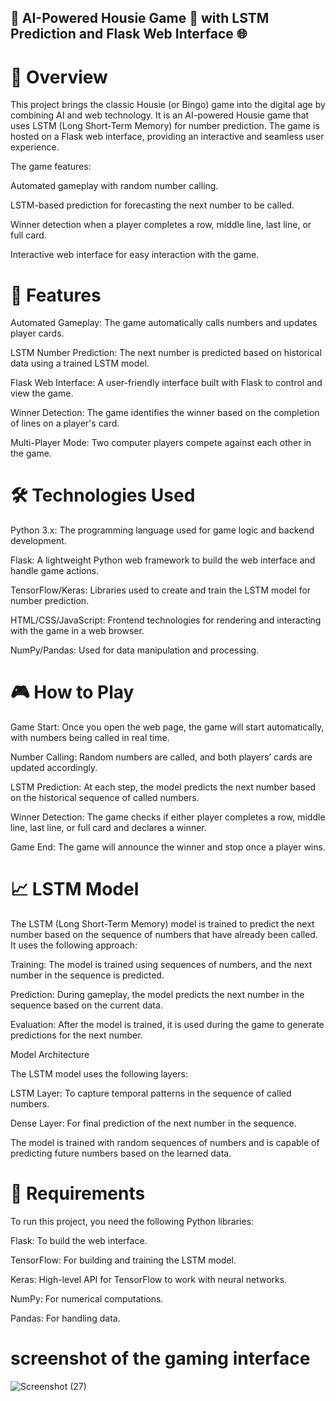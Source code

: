## 🎲 AI-Powered Housie Game 🧠 with LSTM Prediction and Flask Web Interface 🌐

# 📜 Overview

This project brings the classic Housie (or Bingo) game into the digital age by combining AI and web technology. It is an AI-powered Housie game that uses LSTM (Long Short-Term Memory) for number prediction. The game is hosted on a Flask web interface, providing an interactive and seamless user experience.

The game features:

Automated gameplay with random number calling.

LSTM-based prediction for forecasting the next number to be called.

Winner detection when a player completes a row, middle line, last line, or full card.

Interactive web interface for easy interaction with the game.

# 🚀 Features

Automated Gameplay: The game automatically calls numbers and updates player cards.

LSTM Number Prediction: The next number is predicted based on historical data using a trained LSTM model.

Flask Web Interface: A user-friendly interface built with Flask to control and view the game.

Winner Detection: The game identifies the winner based on the completion of lines on a player's card.

Multi-Player Mode: Two computer players compete against each other in the game.

# 🛠️ Technologies Used

Python 3.x: The programming language used for game logic and backend development.

Flask: A lightweight Python web framework to build the web interface and handle game actions.

TensorFlow/Keras: Libraries used to create and train the LSTM model for number prediction.

HTML/CSS/JavaScript: Frontend technologies for rendering and interacting with the game in a web browser.

NumPy/Pandas: Used for data manipulation and processing.

# 🎮 How to Play

Game Start: Once you open the web page, the game will start automatically, with numbers being called in real time.

Number Calling: Random numbers are called, and both players’ cards are updated accordingly.

LSTM Prediction: At each step, the model predicts the next number based on the historical sequence of called numbers.

Winner Detection: The game checks if either player completes a row, middle line, last line, or full card and declares a winner.

Game End: The game will announce the winner and stop once a player wins.

# 📈 LSTM Model

The LSTM (Long Short-Term Memory) model is trained to predict the next number based on the sequence of numbers that have already been called. It uses the following approach:

Training: The model is trained using sequences of numbers, and the next number in the sequence is predicted.

Prediction: During gameplay, the model predicts the next number in the sequence based on the current data.

Evaluation: After the model is trained, it is used during the game to generate predictions for the next number.

Model Architecture

The LSTM model uses the following layers:

LSTM Layer: To capture temporal patterns in the sequence of called numbers.

Dense Layer: For final prediction of the next number in the sequence.

The model is trained with random sequences of numbers and is capable of predicting future numbers based on the learned data.

# 🔧 Requirements
To run this project, you need the following Python libraries:

Flask: To build the web interface.

TensorFlow: For building and training the LSTM model.

Keras: High-level API for TensorFlow to work with neural networks.

NumPy: For numerical computations.

Pandas: For handling data.

# screenshot of the gaming interface

![Screenshot (27)](https://github.com/user-attachments/assets/3ffa5476-9b91-4cba-956e-765eec02ffaa)






